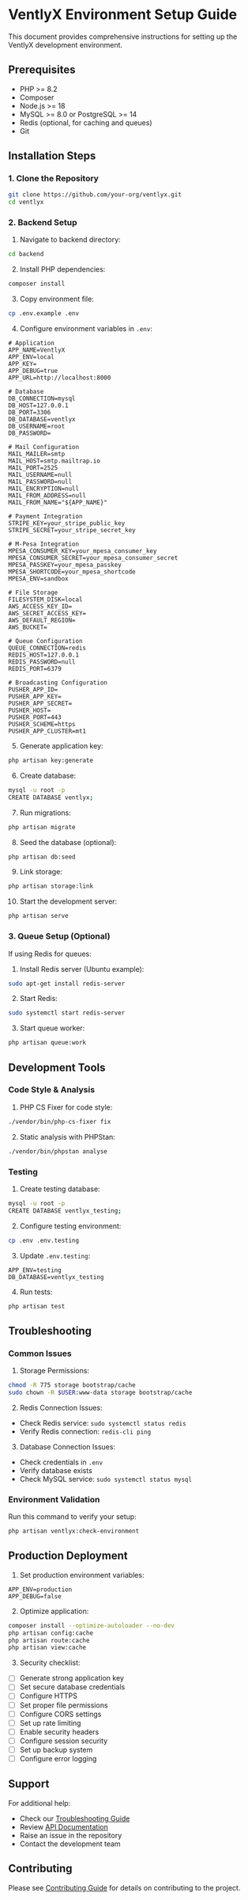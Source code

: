 # VentlyX Environment Setup Guide

This document provides comprehensive instructions for setting up the VentlyX development environment.

## Prerequisites

-   PHP >= 8.2
-   Composer
-   Node.js >= 18
-   MySQL >= 8.0 or PostgreSQL >= 14
-   Redis (optional, for caching and queues)
-   Git

## Installation Steps

### 1. Clone the Repository

```bash
git clone https://github.com/your-org/ventlyx.git
cd ventlyx
```

### 2. Backend Setup

1. Navigate to backend directory:

```bash
cd backend
```

2. Install PHP dependencies:

```bash
composer install
```

3. Copy environment file:

```bash
cp .env.example .env
```

4. Configure environment variables in `.env`:

```env
# Application
APP_NAME=VentlyX
APP_ENV=local
APP_KEY=
APP_DEBUG=true
APP_URL=http://localhost:8000

# Database
DB_CONNECTION=mysql
DB_HOST=127.0.0.1
DB_PORT=3306
DB_DATABASE=ventlyx
DB_USERNAME=root
DB_PASSWORD=

# Mail Configuration
MAIL_MAILER=smtp
MAIL_HOST=smtp.mailtrap.io
MAIL_PORT=2525
MAIL_USERNAME=null
MAIL_PASSWORD=null
MAIL_ENCRYPTION=null
MAIL_FROM_ADDRESS=null
MAIL_FROM_NAME="${APP_NAME}"

# Payment Integration
STRIPE_KEY=your_stripe_public_key
STRIPE_SECRET=your_stripe_secret_key

# M-Pesa Integration
MPESA_CONSUMER_KEY=your_mpesa_consumer_key
MPESA_CONSUMER_SECRET=your_mpesa_consumer_secret
MPESA_PASSKEY=your_mpesa_passkey
MPESA_SHORTCODE=your_mpesa_shortcode
MPESA_ENV=sandbox

# File Storage
FILESYSTEM_DISK=local
AWS_ACCESS_KEY_ID=
AWS_SECRET_ACCESS_KEY=
AWS_DEFAULT_REGION=
AWS_BUCKET=

# Queue Configuration
QUEUE_CONNECTION=redis
REDIS_HOST=127.0.0.1
REDIS_PASSWORD=null
REDIS_PORT=6379

# Broadcasting Configuration
PUSHER_APP_ID=
PUSHER_APP_KEY=
PUSHER_APP_SECRET=
PUSHER_HOST=
PUSHER_PORT=443
PUSHER_SCHEME=https
PUSHER_APP_CLUSTER=mt1
```

5. Generate application key:

```bash
php artisan key:generate
```

6. Create database:

```bash
mysql -u root -p
CREATE DATABASE ventlyx;
```

7. Run migrations:

```bash
php artisan migrate
```

8. Seed the database (optional):

```bash
php artisan db:seed
```

9. Link storage:

```bash
php artisan storage:link
```

10. Start the development server:

```bash
php artisan serve
```

### 3. Queue Setup (Optional)

If using Redis for queues:

1. Install Redis server (Ubuntu example):

```bash
sudo apt-get install redis-server
```

2. Start Redis:

```bash
sudo systemctl start redis-server
```

3. Start queue worker:

```bash
php artisan queue:work
```

## Development Tools

### Code Style & Analysis

1. PHP CS Fixer for code style:

```bash
./vendor/bin/php-cs-fixer fix
```

2. Static analysis with PHPStan:

```bash
./vendor/bin/phpstan analyse
```

### Testing

1. Create testing database:

```bash
mysql -u root -p
CREATE DATABASE ventlyx_testing;
```

2. Configure testing environment:

```bash
cp .env .env.testing
```

3. Update `.env.testing`:

```env
APP_ENV=testing
DB_DATABASE=ventlyx_testing
```

4. Run tests:

```bash
php artisan test
```

## Troubleshooting

### Common Issues

1. Storage Permissions:

```bash
chmod -R 775 storage bootstrap/cache
sudo chown -R $USER:www-data storage bootstrap/cache
```

2. Redis Connection Issues:

-   Check Redis service: `sudo systemctl status redis`
-   Verify Redis connection: `redis-cli ping`

3. Database Connection Issues:

-   Check credentials in `.env`
-   Verify database exists
-   Check MySQL service: `sudo systemctl status mysql`

### Environment Validation

Run this command to verify your setup:

```bash
php artisan ventlyx:check-environment
```

## Production Deployment

1. Set production environment variables:

```env
APP_ENV=production
APP_DEBUG=false
```

2. Optimize application:

```bash
composer install --optimize-autoloader --no-dev
php artisan config:cache
php artisan route:cache
php artisan view:cache
```

3. Security checklist:

-   [ ] Generate strong application key
-   [ ] Set secure database credentials
-   [ ] Configure HTTPS
-   [ ] Set proper file permissions
-   [ ] Configure CORS settings
-   [ ] Set up rate limiting
-   [ ] Enable security headers
-   [ ] Configure session security
-   [ ] Set up backup system
-   [ ] Configure error logging

## Support

For additional help:

-   Check our [Troubleshooting Guide](TROUBLESHOOTING.md)
-   Review [API Documentation](api.md)
-   Raise an issue in the repository
-   Contact the development team

## Contributing

Please see [Contributing Guide](../../CONTRIBUTING.md) for details on contributing to the project.
